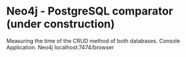 # Neo4j - PostgreSQL comparator (under construction)
Measuring the time of the CRUD method of both databases.
Console Application.
Neo4j
localhost:7474/browser
